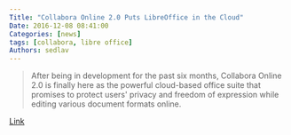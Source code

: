 ```yaml
---
Title: "Collabora Online 2.0 Puts LibreOffice in the Cloud"
Date: 2016-12-08 08:41:00
Categories: [news]
tags: [collabora, libre office]
Authors: sedlav
---
```


> After being in development for the past six months, Collabora Online 2.0 is finally here as the powerful cloud-based office suite that promises to protect users' privacy and freedom of expression while editing various document formats online.

[Link](http://news.softpedia.com/news/collabora-online-2-0-puts-libreoffice-in-the-cloud-adds-collaborative-editing-510777.shtml)
